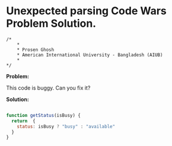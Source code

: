 # Unexpected parsing Code Wars Problem Solution.

```
/*
    *
    * Prosen Ghosh
    * American International University - Bangladesh (AIUB)
    *
*/
```

**Problem:**

This code is buggy. Can you fix it?

**Solution:**

```javascript

function getStatus(isBusy) {
  return  {
    status: isBusy ? "busy" : "available"
  }
}

```
